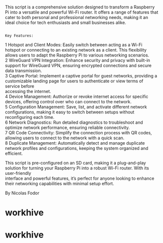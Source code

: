 This script is a comprehensive solution designed to transform a Raspberry Pi into a versatile and powerful Wi-Fi router. It offers a range of features that cater to 
both personal and professional networking needs, making it an ideal choice for tech enthusiasts and small businesses alike.                                          

                                                                            Key Features:                                                                            

 1 Hotspot and Client Modes: Easily switch between acting as a Wi-Fi hotspot or connecting to an existing network as a client. This flexibility allows users to adapt
   the Raspberry Pi to various networking scenarios.                                                                                                                 
 2 WireGuard VPN Integration: Enhance security and privacy with built-in support for WireGuard VPN, ensuring encrypted connections and secure data transmission.     
 3 Captive Portal: Implement a captive portal for guest networks, providing a customizable landing page for users to authenticate or view terms of service before    
   accessing the internet.                                                                                                                                           
 4 Device Management: Authorize or revoke internet access for specific devices, offering control over who can connect to the network.                                
 5 Configuration Management: Save, list, and activate different network configurations, making it easy to switch between setups without reconfiguring each time.     
 6 Network Diagnostics: Run detailed diagnostics to troubleshoot and optimize network performance, ensuring reliable connectivity.                                   
 7 QR Code Connectivity: Simplify the connection process with QR codes, allowing users to connect to the network with a quick scan.                                  
 8 Duplicate Management: Automatically detect and manage duplicate network profiles and configurations, keeping the system organized and efficient.                  

This script is pre-configured on an SD card, making it a plug-and-play solution for turning your Raspberry Pi into a robust Wi-Fi router. With its user-friendly     
interface and powerful features, it’s perfect for anyone looking to enhance their networking capabilities with minimal setup effort. 

By Nicolas Fodor
# workhive
# workhive
